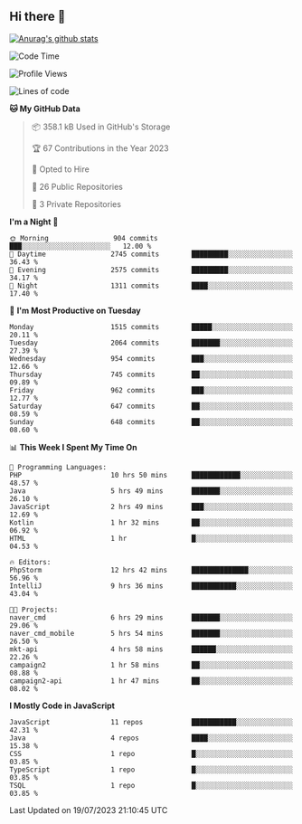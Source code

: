 ## Hi there 👋

[![Anurag's github stats](https://github-readme-stats.vercel.app/api?username=Songwonseok)](https://github.com/anuraghazra/github-readme-stats)



<!--START_SECTION:waka-->
![Code Time](http://img.shields.io/badge/Code%20Time-2%2C331%20hrs%208%20mins-blue)

![Profile Views](http://img.shields.io/badge/Profile%20Views-1-blue)

![Lines of code](https://img.shields.io/badge/From%20Hello%20World%20I%27ve%20Written-35.0%20million%20lines%20of%20code-blue)

**🐱 My GitHub Data** 

> 📦 358.1 kB Used in GitHub's Storage 
 > 
> 🏆 67 Contributions in the Year 2023
 > 
> 💼 Opted to Hire
 > 
> 📜 26 Public Repositories 
 > 
> 🔑 3 Private Repositories 
 > 
**I'm a Night 🦉** 

```text
🌞 Morning                904 commits         ███░░░░░░░░░░░░░░░░░░░░░░   12.00 % 
🌆 Daytime                2745 commits        █████████░░░░░░░░░░░░░░░░   36.43 % 
🌃 Evening                2575 commits        █████████░░░░░░░░░░░░░░░░   34.17 % 
🌙 Night                  1311 commits        ████░░░░░░░░░░░░░░░░░░░░░   17.40 % 
```
📅 **I'm Most Productive on Tuesday** 

```text
Monday                   1515 commits        █████░░░░░░░░░░░░░░░░░░░░   20.11 % 
Tuesday                  2064 commits        ███████░░░░░░░░░░░░░░░░░░   27.39 % 
Wednesday                954 commits         ███░░░░░░░░░░░░░░░░░░░░░░   12.66 % 
Thursday                 745 commits         ██░░░░░░░░░░░░░░░░░░░░░░░   09.89 % 
Friday                   962 commits         ███░░░░░░░░░░░░░░░░░░░░░░   12.77 % 
Saturday                 647 commits         ██░░░░░░░░░░░░░░░░░░░░░░░   08.59 % 
Sunday                   648 commits         ██░░░░░░░░░░░░░░░░░░░░░░░   08.60 % 
```


📊 **This Week I Spent My Time On** 

```text
💬 Programming Languages: 
PHP                      10 hrs 50 mins      ████████████░░░░░░░░░░░░░   48.57 % 
Java                     5 hrs 49 mins       ███████░░░░░░░░░░░░░░░░░░   26.10 % 
JavaScript               2 hrs 49 mins       ███░░░░░░░░░░░░░░░░░░░░░░   12.69 % 
Kotlin                   1 hr 32 mins        ██░░░░░░░░░░░░░░░░░░░░░░░   06.92 % 
HTML                     1 hr                █░░░░░░░░░░░░░░░░░░░░░░░░   04.53 % 

🔥 Editors: 
PhpStorm                 12 hrs 42 mins      ██████████████░░░░░░░░░░░   56.96 % 
IntelliJ                 9 hrs 36 mins       ███████████░░░░░░░░░░░░░░   43.04 % 

🐱‍💻 Projects: 
naver_cmd                6 hrs 29 mins       ███████░░░░░░░░░░░░░░░░░░   29.06 % 
naver_cmd_mobile         5 hrs 54 mins       ███████░░░░░░░░░░░░░░░░░░   26.50 % 
mkt-api                  4 hrs 58 mins       ██████░░░░░░░░░░░░░░░░░░░   22.26 % 
campaign2                1 hr 58 mins        ██░░░░░░░░░░░░░░░░░░░░░░░   08.88 % 
campaign2-api            1 hr 47 mins        ██░░░░░░░░░░░░░░░░░░░░░░░   08.02 % 
```

**I Mostly Code in JavaScript** 

```text
JavaScript               11 repos            ███████████░░░░░░░░░░░░░░   42.31 % 
Java                     4 repos             ████░░░░░░░░░░░░░░░░░░░░░   15.38 % 
CSS                      1 repo              █░░░░░░░░░░░░░░░░░░░░░░░░   03.85 % 
TypeScript               1 repo              █░░░░░░░░░░░░░░░░░░░░░░░░   03.85 % 
TSQL                     1 repo              █░░░░░░░░░░░░░░░░░░░░░░░░   03.85 % 
```




 Last Updated on 19/07/2023 21:10:45 UTC
<!--END_SECTION:waka-->
